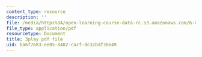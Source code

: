```yaml
---
content_type: resource
description: ''
file: /media/https%3A/open-learning-course-data-rc.s3.amazonaws.com/6-006-introduction-to-algorithms-spring-2020/ba6f7683ee058482cacfdc32bdf30e49_oFVYVzlvk9c.pdf
file_type: application/pdf
resourcetype: Document
title: 3play pdf file
uid: ba6f7683-ee05-8482-cacf-dc32bdf30e49
---
```

